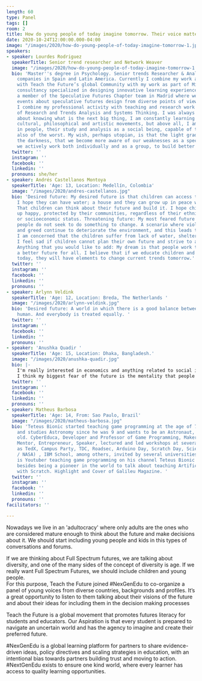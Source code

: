 ```yaml
---
length: 60
type: Panel
tags: []
room: 2
title: How do young people of today imagine tomorrow. Their voice matters.
date: 2020-10-24T12:00:00.000-04:00
image: "/images/2020/how-do-young-people-of-today-imagine-tomorrow-1.jpg"
speakers:
- speaker: Lourdes Rodriguez
  speakerTitle: Senior trend researcher and Network Weaver
  image: "/images/2020/how-do-young-people-of-today-imagine-tomorrow-1.jpg"
  bio: 'Master''s degree in Psychology. Senior trends Researcher & Analyst for leading
    companies in Spain and Latin America. Currently I combine my work as Network Weaver
    with Teach the Future’s global Community with my work as part of Mindset, a boutique
    consultancy specialized in designing innovative learning experiences. I am also
    a member of the Speculative Futures Chapter team in Madrid where we organized
    events about speculative futures design from diverse points of views. Since 2012,
    I combine my professional activity with teaching and research work as professor
    of Research and Trends Analysis and Systems Thinking. I was always passionate
    about knowing what is the next big thing, I am constantly learning about new social,
    cultural, philosophical and artistic movements, but above all, I am interested
    in people, their study and analysis as a social being, capable of the best, but
    also of the worst. My wish, perhaps utopian, is that the light gradually overcome
    the darkness, that we become more aware of our weaknesses as a species, and that
    we actively work both individually and as a group, to build better futures together. '
  twitter: ''
  instagram: ''
  facebook: ''
  linkedin: ''
  pronouns: she/her
- speaker: Andrés Castellanos Montoya
  speakerTitle: 'Age: 13, Location: Medellín, Colombia'
  image: "/images/2020/andres-castellanos.jpg"
  bio: 'Desired future: My desired future is that children can access to education.
    I hope they can have water; a house and they can grow up in peace with their families.
    That children can think about their future and build it. I hope children can grow
    up happy, protected by their communities, regardless of their ethnicity, religion
    or socioeconomic status. Threatening future: My most feared future is one where
    people do not seek to do something to change. A scenario where violence, selfishness
    and greed continue to deteriorate the environment, and this leads to diseases.
    I am concerned that the children suffer from lack of water, shelter and food.
    I feel sad if children cannot plan their own future and strive to achieve it.
    Anything that you would like to add: My dream is that people work together for
    a better future for all. I believe that if we educate children and young people
    today, they will have elements to change current trends tomorrow.'
  twitter: ''
  instagram: ''
  facebook: ''
  linkedin: ''
  pronouns: ''
- speaker: Arlynn Veldink
  speakerTitle: 'Age: 12, Location: Breda, The Netherlands '
  image: "/images/2020/arlynn-veldink.jpg"
  bio: 'Desired future: A world in which there is a good balance between nature and
    human. And everybody is treated equally. '
  twitter: ''
  instagram: ''
  facebook: ''
  linkedin: ''
  pronouns: ''
- speaker: 'Anushka Quadir '
  speakerTitle: 'Age: 15, Location: Dhaka, Bangladesh.'
  image: "/images/2020/anushka-quadir.jpg"
  bio: |-
    I'm really interested in economics and anything related to social injustice or political science!
    I think my biggest fear of the future is the mentality that people carry.
  twitter: ''
  instagram: ''
  facebook: ''
  linkedin: ''
  pronouns: ''
- speaker: Matheus Barbosa
  speakerTitle: 'Age: 14, From: Sao Paulo, Brazil'
  image: "/images/2020/matheus-barbosa.jpg"
  bio: 'Teteus Bionic started teaching game programming at the age of 7, lectures
    and studies Astronomy since he was 9 and wants to be an Astronaut, is 14 years
    old. CyberEduca, Developer and Professor of Game Programming, Maker, Workshop,
    Mentor, Entrepreneur, Speaker, lectured and led workshops at several events such
    as TedX, Campus Party, TDC, Roadsec, Arduino Day, Scratch Day, Science Days (BR
    / NASA) , IBM School, among others, invited by several universities and schools,
    is Youtuber teaching game programming on his channel Teteus Bionic  at youtube.com/teteusbionic,
    besides being a pioneer in the world to talk about teaching Artificial Intelligence
    with Scratch. Highlight and Cover of Galileu Magazine. '
  twitter: ''
  instagram: ''
  facebook: ''
  linkedin: ''
  pronouns: ''
facilitators: ''

---
```

Nowadays we live in an 'adultocracy' where only adults are the ones who are considered mature enough to think about the future and make decisions about it. We should start including young people and kids in this types of conversations and forums.  
  
If we are thinking about Full Spectrum futures, we are talking about diversity, and one of the many sides of the concept of diversity is age. If we really want Full Spectrum Futures, we should include children and young people.  
For this purpose, Teach the Future joined #NexGenEdu to co-organize a panel of young voices from diverse countries, backgrounds and profiles. It’s a great opportunity to listen to them talking about their visions of the future and about their ideas for including them in the decision making processes  
  
Teach the Future is a global movement that promotes futures literacy for students and educators. Our Aspiration is that every student is prepared to navigate an uncertain world and has the agency to imagine and create their preferred future.  
  
\#NexGenEdu is a global learning platform for partners to share evidence-driven ideas, policy directives and scaling strategies in education, with an intentional bias towards partners building trust and moving to action. #NextGenEdu exists to ensure one kind world, where every learner has access to quality learning opportunities.